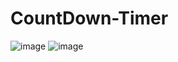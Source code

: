 # CountDown-Timer

![image](https://user-images.githubusercontent.com/26708403/221672355-88777468-91e4-47c1-a41b-e940bda52a91.png)
![image](https://user-images.githubusercontent.com/26708403/221672525-6b9f23f4-c3a2-449a-a044-f681bf39e252.png)
